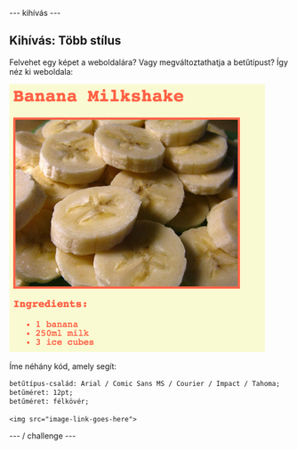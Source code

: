 \--- kihívás \---

## Kihívás: Több stílus

Felvehet egy képet a weboldalára? Vagy megváltoztathatja a betűtípust? Így néz ki weboldala:

![screenshot](images/recipe-final.png)

Íme néhány kód, amely segít:

    betűtípus-család: Arial / Comic Sans MS / Courier / Impact / Tahoma;
    betűméret: 12pt;
    betűméret: félkövér;
    
    <img src="image-link-goes-here">
    

\--- / challenge \---